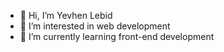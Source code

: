 - 👋 Hi, I’m Yevhen Lebid
- 👀 I’m interested in web development
- 🌱 I’m currently learning front-end development

